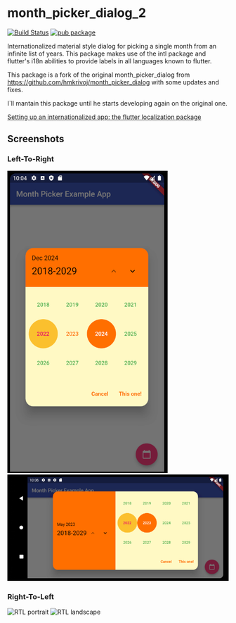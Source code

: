 # month_picker_dialog_2
[![Build Status](https://app.travis-ci.com/Macacoazul01/month_picker_dialog_2.svg?branch=master)](https://app.travis-ci.com/Macacoazul01/month_picker_dialog_2)
[![pub package](https://img.shields.io/pub/v/month_picker_dialog_2.svg)](https://pub.dev/packages/month_picker_dialog_2)

Internationalized material style dialog for picking a single month from an infinite list of years.
This package makes use of the intl package and flutter's i18n abilities to provide labels in all languages known to flutter.

This package is a fork of the original month_picker_dialog from https://github.com/hmkrivoj/month_picker_dialog with some updates and fixes.

I`ll mantain this package until he starts developing again on the original one.


[Setting up an internationalized app: the flutter localization package](https://flutter.io/docs/development/accessibility-and-localization/internationalization#setting-up-an-internationalized-app-the-flutter_localizations-package)

## Screenshots
### Left-To-Right
![LTR portrait](screenshots/ltr_portrait.png)
![LTR landscape](screenshots/ltr_landscape.png)
### Right-To-Left
![RTL portrait](screenshots/rtl_portrait.png)
![RTL landscape](screenshots/rtl_landscape.png)
